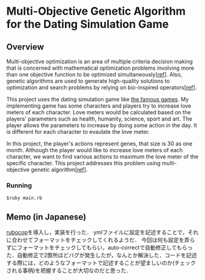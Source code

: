 # Multi-Objective Genetic Algorithm for the Dating Simulation Game
## Overview 
Multi-objective optimization is an area of multiple criteria decision making that is concerned with mathematical optimization problems involving more than one objective function to be optimized simultaneously[[ref](https://en.wikipedia.org/wiki/Multi-objective_optimization)]. Also, genetic algorithms are used to generate high-quality solutions to optimization and search problems by relying on bio-inspired operators[[ref](https://en.wikipedia.org/wiki/Genetic_algorithm)].

This project uses the dating simulation game like [the famous games](https://www.konami.com/games/tokimeki/4/). My implementing game has some characters and players try to increase love meters of each character. Love meters would be calculated based on the players' parameters such as health, humanity, science, sport and art. The player allows the parameters to increase by doing some action in the day. It is different for each character to evaulate the love meter.

In this project, the player's actions represent genes, that size is 30 as one month. Although the player would like to increase love meters of each character, we want to find various actions to maximum the love meter of the specific character. This project addresses this problem using multi-objective genetic algorithm[[ref](https://ieeexplore.ieee.org/document/996017)].

### Running
` $ruby main.rb `

## Memo (in Japanese)
[rubocop](https://docs.rubocop.org/en/latest/)を導入し，実装を行った．
ymlファイルに設定を記述することで，それに合わせてフォーマットをチェックしてくれるようだ．
今回は何も設定を弄らずにフォーマットをチェックしてもらい，auto-correctで自動修正してもらった．自動修正で2箇所ほどバグが発生したが，なんとか解決した．コードを記述する際には，どのようなフォーマットで記述することが望ましいのか(チェックされる事柄)を把握することが大切なのだと思った．
